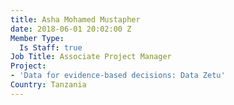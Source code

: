```yaml
---
title: Asha Mohamed Mustapher
date: 2018-06-01 20:02:00 Z
Member Type:
  Is Staff: true
Job Title: Associate Project Manager
Project:
- 'Data for evidence-based decisions: Data Zetu'
Country: Tanzania
---
```


